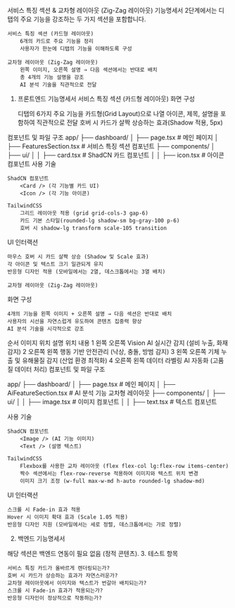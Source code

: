 서비스 특징 섹션 & 교차형 레이아웃 (Zig-Zag 레이아웃) 기능명세서
2단계에서는 디탭의 주요 기능을 강조하는 두 가지 섹션을 포함합니다.

    서비스 특징 섹션 (카드형 레이아웃)
        6개의 카드로 주요 기능을 정리
        사용자가 한눈에 디탭의 기능을 이해하도록 구성

    교차형 레이아웃 (Zig-Zag 레이아웃)
        왼쪽 이미지, 오른쪽 설명 → 다음 섹션에서는 반대로 배치
        총 4개의 기능 설명을 강조
        AI 분석 기술을 직관적으로 전달

1. 프론트엔드 기능명세서
서비스 특징 섹션 (카드형 레이아웃)
화면 구성

    디탭의 6가지 주요 기능을 카드형(Grid Layout)으로 나열
    아이콘, 제목, 설명을 포함하여 직관적으로 전달
    호버 시 카드가 살짝 상승하는 효과(Shadow 적용, 5px)

컴포넌트 및 파일 구조
app/
├── dashboard/
│   ├── page.tsx  # 메인 페이지
│   ├── FeaturesSection.tsx  # 서비스 특징 섹션 컴포넌트
├── components/
│   ├── ui/
│   │   ├── card.tsx  # ShadCN 카드 컴포넌트
│   │   ├── icon.tsx  # 아이콘 컴포넌트
사용 기술

    ShadCN 컴포넌트
        <Card /> (각 기능별 카드 UI)
        <Icon /> (각 기능 아이콘)

    TailwindCSS
        그리드 레이아웃 적용 (grid grid-cols-3 gap-6)
        카드 기본 스타일(rounded-lg shadow-sm bg-gray-100 p-6)
        호버 시 shadow-lg transform scale-105 transition

UI 인터랙션

    마우스 호버 시 카드 살짝 상승 (Shadow 및 Scale 효과)
    각 아이콘 및 텍스트 크기 일관되게 유지
    반응형 디자인 적용 (모바일에서는 2열, 데스크톱에서는 3열 배치)

    교차형 레이아웃 (Zig-Zag 레이아웃)
화면 구성

    4개의 기능을 왼쪽 이미지 + 오른쪽 설명 → 다음 섹션은 반대로 배치
    사용자의 시선을 자연스럽게 유도하여 콘텐츠 집중력 향상
    AI 분석 기술을 시각적으로 강조

순서	이미지 위치	설명 위치	내용
1	왼쪽	오른쪽	Vision AI 실시간 감지 (설비 누출, 화재 감지)
2	오른쪽	왼쪽	행동 기반 안전관리 (낙상, 충돌, 방범 감지)
3	왼쪽	오른쪽	기체 누출 및 유해물질 감지 (산업 환경 최적화)
4	오른쪽	왼쪽	데이터 라벨링 AI 자동화 (고품질 데이터 처리)
컴포넌트 및 파일 구조

app/
├── dashboard/
│   ├── page.tsx  # 메인 페이지
│   ├── AiFeatureSection.tsx  # AI 분석 기능 교차형 레이아웃
├── components/
│   ├── ui/
│   │   ├── image.tsx  # 이미지 컴포넌트
│   │   ├── text.tsx  # 텍스트 컴포넌트

사용 기술

    ShadCN 컴포넌트
        <Image /> (AI 기능 이미지)
        <Text /> (설명 텍스트)

    TailwindCSS
        Flexbox를 사용한 교차 레이아웃 (flex flex-col lg:flex-row items-center)
        짝수 섹션에서는 flex-row-reverse 적용하여 이미지와 텍스트 위치 변경
        이미지 크기 조정 (w-full max-w-md h-auto rounded-lg shadow-md)

UI 인터랙션

    스크롤 시 Fade-in 효과 적용
    Hover 시 이미지 확대 효과 (Scale 1.05 적용)
    반응형 디자인 지원 (모바일에서는 세로 정렬, 데스크톱에서는 가로 정렬)

2. 백엔드 기능명세서

해당 섹션은 백엔드 연동이 필요 없음 (정적 콘텐츠).
3. 테스트 항목

    서비스 특징 카드가 올바르게 렌더링되는가?
    호버 시 카드가 상승하는 효과가 자연스러운가?
    교차형 레이아웃에서 이미지와 텍스트가 번갈아 배치되는가?
    스크롤 시 Fade-in 효과가 적용되는가?
    반응형 디자인이 정상적으로 작동하는가?